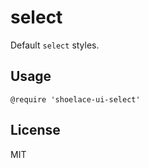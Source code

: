 # select

Default `select` styles.

## Usage

```stylus
@require 'shoelace-ui-select'
```

## License

MIT
